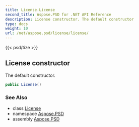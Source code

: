 ```yaml
---
title: License.License
second_title: Aspose.PSD for .NET API Reference
description: License constructor. The default constructor
type: docs
weight: 10
url: /net/aspose.psd/license/license/
---
```

{{< psd/tize >}}
## License constructor

The default constructor.

```csharp
public License()
```

### See Also

* class [License](../)
* namespace [Aspose.PSD](../../license/)
* assembly [Aspose.PSD](../../../)


